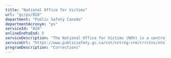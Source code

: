 ```yaml
---
title: "National Office for Victims"
url: "gc/ps/818"
department: "Public Safety Canada"
departmentAcronym: "ps"
serviceId: "818"
onlineEndtoEnd: 0
serviceDescription: "The National Office for Victims (NOV) is a central resource that offers information on the federal corrections and conditional release system to victims of federal offenders, victim serving organizations and the general public and performs a referral function to the Correctional Service of Canada and the Parole Board of Canada to individuals with specific information inquiries. A federal offender is someone who has been sentenced to serve two years or more in federal custody. In accordance with the Canadian Victim Bill of Rights (CVBR) every federal department, agency or body that is involved in the criminal justice system must have a complaints resolution mechanism (see https://www.publicsafety.gc.ca/cnt/rsrcs/pblctns/2019-vcrm-cvbr/index-en.aspx)."
serviceUrl: "https://www.publicsafety.gc.ca/cnt/cntrng-crm/crrctns/ntnl-ffc-vctms-en.aspx"
programDescription: "Corrections"
---
```

